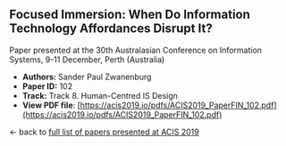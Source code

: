 ## Focused Immersion: When Do Information Technology Affordances Disrupt It?

Paper presented at the 30th Australasian Conference on Information Systems, 9-11 December, Perth (Australia)
- **Authors:** Sander Paul Zwanenburg
- **Paper ID:** 102
- **Track:** Track 8. Human-Centred IS Design
- **View PDF file**: [https://acis2019.io/pdfs/ACIS2019_PaperFIN_102.pdf](https://acis2019.io/pdfs/ACIS2019_PaperFIN_102.pdf)

&larr; back to [full list of papers presented at ACIS 2019](https://acis2019.io/)